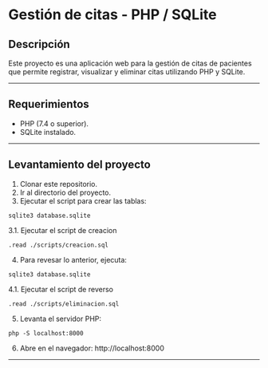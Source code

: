 
# Gestión de citas - PHP / SQLite

## Descripción

Este proyecto es una aplicación web para la gestión de citas de pacientes que permite registrar, visualizar y eliminar citas utilizando PHP y SQLite.

---

## Requerimientos

- PHP (7.4 o superior).
- SQLite instalado.

---

## Levantamiento del proyecto

1. Clonar este repositorio.
2. Ir al directorio del proyecto.
3. Ejecutar el script para crear las tablas: 

`sqlite3 database.sqlite`  

3.1. Ejecutar el script de creacion 

`.read ./scripts/creacion.sql` 

4. Para revesar lo anterior, ejecuta: 

 `sqlite3 database.sqlite`    

4.1. Ejecutar el script de reverso

 `.read ./scripts/eliminacion.sql` 

5. Levanta el servidor PHP:

 `php -S localhost:8000`  

6. Abre en el navegador: http://localhost:8000  

---
